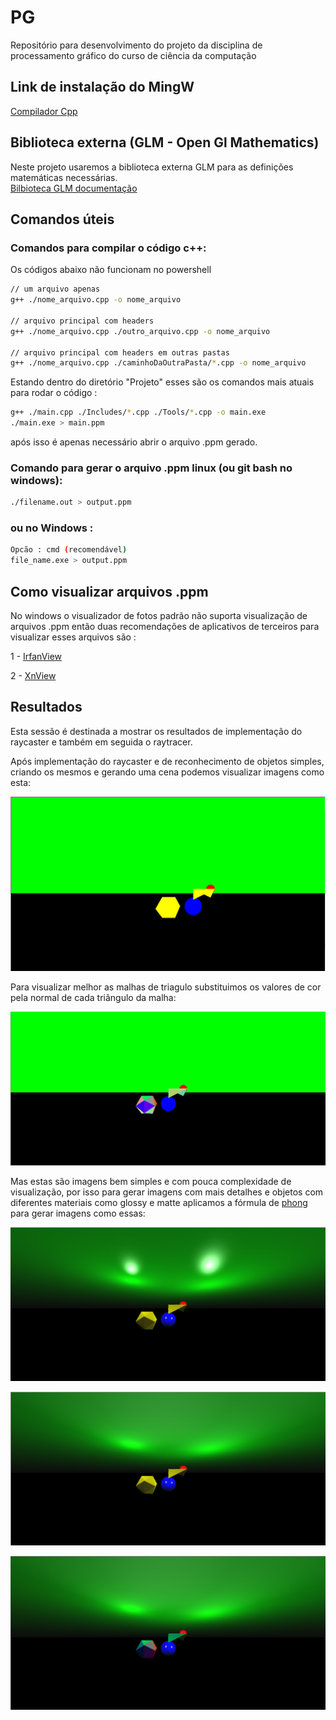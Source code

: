 # PG
Repositório para desenvolvimento do projeto da disciplina de processamento gráfico do curso de ciência da computação

## Link de instalação do MingW

[Compilador Cpp](https://sourceforge.net/projects/gcc-win64/) 

## Biblioteca externa (GLM - Open Gl Mathematics)

Neste projeto usaremos a biblioteca externa GLM para as definições matemáticas necessárias.<br>
[Bilbioteca GLM documentação](https://github.com/g-truc/glm)

## Comandos úteis

### Comandos para compilar o código c++:

Os códigos abaixo não funcionam no powershell

```bash
// um arquivo apenas
g++ ./nome_arquivo.cpp -o nome_arquivo

// arquivo principal com headers
g++ ./nome_arquivo.cpp ./outro_arquivo.cpp -o nome_arquivo

// arquivo principal com headers em outras pastas
g++ ./nome_arquivo.cpp ./caminhoDaOutraPasta/*.cpp -o nome_arquivo
```

Estando dentro do diretório "Projeto" esses são os comandos mais atuais para rodar o código :

```bash
g++ ./main.cpp ./Includes/*.cpp ./Tools/*.cpp -o main.exe
./main.exe > main.ppm
```

após isso é apenas necessário abrir o arquivo .ppm gerado.

### Comando para gerar o arquivo .ppm linux (ou git bash no windows):

```bash
./filename.out > output.ppm
```

### ou no Windows :

```bash
Opcão : cmd (recomendável)
file_name.exe > output.ppm
```

## Como visualizar arquivos .ppm

No windows o visualizador de fotos padrão não suporta visualização de arquivos .ppm então duas recomendações de aplicativos de terceiros para visualizar esses arquivos são :

1 - [IrfanView](https://www.irfanview.com/)

2 - [XnView](https://www.xnview.com/en/)

## Resultados

Esta sessão é destinada a mostrar os resultados de implementação do raycaster e também em seguida o raytracer.

Após implementação do raycaster e de reconhecimento de objetos simples, criando os mesmos e gerando uma cena podemos visualizar imagens como esta:

![](./imgs/1267x713scene.png)

Para visualizar melhor as malhas de triagulo substituimos os valores de cor pela normal de cada triângulo da malha:

![](./imgs/1280x720SceneTriNorm.png)

Mas estas são imagens bem simples e com pouca complexidade de visualização, por isso para gerar imagens com mais detalhes e objetos com diferentes materiais como glossy e matte aplicamos a fórmula de [phong](https://en.wikipedia.org/wiki/Phong_reflection_model) para gerar imagens como essas:

![](./imgs/1280x720scenewphong.png)

![](./imgs/1280x720SceneWPhong2.png)

![](./imgs/1280x720SceneTriNormWPhong.png)




